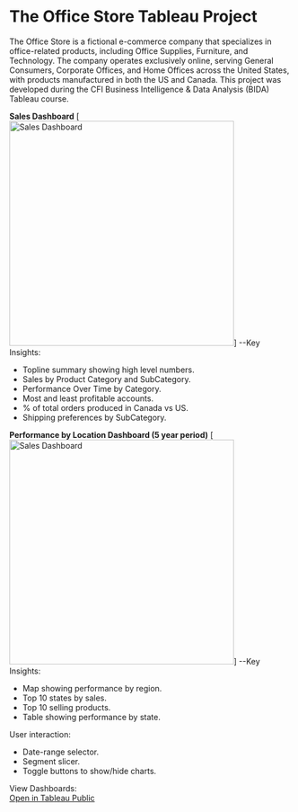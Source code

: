 # The Office Store Tableau Project
The Office Store is a fictional e-commerce company that specializes in office-related products, including Office Supplies, Furniture, and Technology. The company operates exclusively online, serving General Consumers, Corporate Offices, and Home Offices across the United States, with products manufactured in both the US and Canada. This project was developed during the CFI Business Intelligence & Data Analysis (BIDA) Tableau course.

**Sales Dashboard** [<img src= images/Sales dashboard screenshot.png alt="Sales Dashboard" width="400"/>]
--Key Insights:
* Topline summary showing high level numbers.      
*  Sales by Product Category and SubCategory.
* Performance Over Time by Category.
* Most and least profitable accounts.
* % of total orders produced in Canada vs US.
* Shipping preferences by SubCategory.

  


**Performance by Location Dashboard (5 year period)** [<img src= images/Performance by location dashboard screenshot.png alt="Sales Dashboard" width="400"/>]
--Key Insights:
*	Map showing performance by region.
*	Top 10 states by sales.
*	Top 10 selling products.
*	Table showing performance by state.


User interaction: 
* Date-range selector.
* Segment slicer.
* Toggle buttons to show/hide charts.


View Dashboards:  
[Open in Tableau Public](https://public.tableau.com/views/TableauFundamentals_17467114466740/SalesDashboard?:language=es-ES&publish=yes&:sid=&:redirect=auth&:display_count=n&:origin=viz_share_link)

